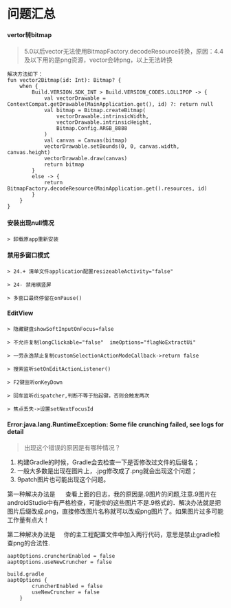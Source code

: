 # 问题汇总
#### vertor转bitmap
   > 5.0以后vector无法使用BitmapFactory.decodeResource转换，原因：4.4及以下用的是png资源，vector会转png，以上无法转换
```
解决方法如下：
fun vector2Bitmap(id: Int): Bitmap? {
    when {
        Build.VERSION.SDK_INT > Build.VERSION_CODES.LOLLIPOP -> {
            val vectorDrawable = ContextCompat.getDrawable(MainApplication.get(), id) ?: return null
            val bitmap = Bitmap.createBitmap(
                vectorDrawable.intrinsicWidth,
                vectorDrawable.intrinsicHeight,
                Bitmap.Config.ARGB_8888
            )
            val canvas = Canvas(bitmap)
            vectorDrawable.setBounds(0, 0, canvas.width, canvas.height)
            vectorDrawable.draw(canvas)
            return bitmap
        }
        else -> {
            return BitmapFactory.decodeResource(MainApplication.get().resources, id)
        }
    }
}
```

#### 安装出现null情况
    > 卸载原app重新安装

#### 禁用多窗口模式
    > 24.+ 清单文件application配置resizeableActivity="false"  
    
    > 24- 禁用横竖屏  
    
    > 多窗口最终停留在onPause()

#### EditView
    > 隐藏键盘showSoftInputOnFocus=false
    
    > 不允许复制longClickable="false"  imeOptions="flagNoExtractUi"
    
    > 一劳永逸禁止复制customSelectionActionModeCallback->return false
    
    > 搜索监听setOnEditActionListener()
    
    > F2键监听onKeyDown
    
    > 回车监听dispatcher,判断不等于抬起键，否则会触发两次
    
    > 焦点丢失->设置setNextFocusId

#### Error:java.lang.RuntimeException: Some file crunching failed, see logs for detail
> 出现这个错误的原因是有哪种情况？
1. 构建Gradle的时候，Gradle会去检查一下是否修改过文件的后缀名；
2. 一般大多数是出现在图片上，.jpg修改成了.png就会出现这个问题；
3. 9patch图片也可能出现这个问题。

第一种解决办法是
     查看上面的日志，我的原因是.9图片的问题,注意.9图片在androidStudio中有严格检查，可能你的这些图片不是.9格式的．解决办法就是把图片后缀改成.png，直接修改图片名称就可以改成png图片了。如果图片过多可能工作量有点大！

第二种解决办法是
    你的主工程配置文件中加入两行代码，意思是禁止gradle检查png的合法性.
```
aaptOptions.cruncherEnabled = false
aaptOptions.useNewCruncher = false

build.gradle
aaptOptions {
        cruncherEnabled = false
		useNewCruncher = false
    }
```


